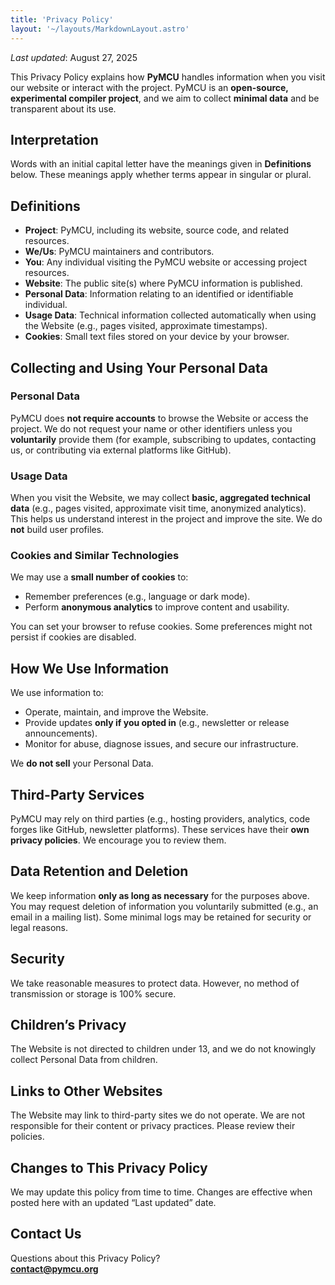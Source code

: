 ```yaml
---
title: 'Privacy Policy'
layout: '~/layouts/MarkdownLayout.astro'
---
```


_Last updated_: August 27, 2025

This Privacy Policy explains how **PyMCU** handles information when you visit our website or interact with the project. PyMCU is an **open-source, experimental compiler project**, and we aim to collect **minimal data** and be transparent about its use.

## Interpretation

Words with an initial capital letter have the meanings given in **Definitions** below. These meanings apply whether terms appear in singular or plural.

## Definitions

- **Project**: PyMCU, including its website, source code, and related resources.
- **We/Us**: PyMCU maintainers and contributors.
- **You**: Any individual visiting the PyMCU website or accessing project resources.
- **Website**: The public site(s) where PyMCU information is published.
- **Personal Data**: Information relating to an identified or identifiable individual.
- **Usage Data**: Technical information collected automatically when using the Website (e.g., pages visited, approximate timestamps).
- **Cookies**: Small text files stored on your device by your browser.

## Collecting and Using Your Personal Data

### Personal Data

PyMCU does **not require accounts** to browse the Website or access the project. We do not request your name or other identifiers unless you **voluntarily** provide them (for example, subscribing to updates, contacting us, or contributing via external platforms like GitHub).

### Usage Data

When you visit the Website, we may collect **basic, aggregated technical data** (e.g., pages visited, approximate visit time, anonymized analytics). This helps us understand interest in the project and improve the site. We do **not** build user profiles.

### Cookies and Similar Technologies

We may use a **small number of cookies** to:

- Remember preferences (e.g., language or dark mode).
- Perform **anonymous analytics** to improve content and usability.

You can set your browser to refuse cookies. Some preferences might not persist if cookies are disabled.

## How We Use Information

We use information to:

- Operate, maintain, and improve the Website.
- Provide updates **only if you opted in** (e.g., newsletter or release announcements).
- Monitor for abuse, diagnose issues, and secure our infrastructure.

We **do not sell** your Personal Data.

## Third-Party Services

PyMCU may rely on third parties (e.g., hosting providers, analytics, code forges like GitHub, newsletter platforms). These services have their **own privacy policies**. We encourage you to review them.

## Data Retention and Deletion

We keep information **only as long as necessary** for the purposes above. You may request deletion of information you voluntarily submitted (e.g., an email in a mailing list). Some minimal logs may be retained for security or legal reasons.

## Security

We take reasonable measures to protect data. However, no method of transmission or storage is 100% secure.

## Children’s Privacy

The Website is not directed to children under 13, and we do not knowingly collect Personal Data from children.

## Links to Other Websites

The Website may link to third-party sites we do not operate. We are not responsible for their content or privacy practices. Please review their policies.

## Changes to This Privacy Policy

We may update this policy from time to time. Changes are effective when posted here with an updated “Last updated” date.

## Contact Us

Questions about this Privacy Policy?  
**contact@pymcu.org**
